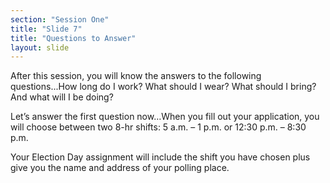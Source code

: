 ```yaml
---
section: "Session One"
title: "Slide 7"
title: "Questions to Answer"
layout: slide
---
```


After this session, you will know the answers to the following questions...How long do I work? What should I wear? What should I bring? And what will I be doing?

Let’s answer the first question now…When you fill out your application, you will choose between two 8-hr shifts:  5 a.m. – 1 p.m. or 12:30 p.m. – 8:30 p.m.

Your Election Day assignment will include the shift you have chosen plus give you the name and address of your polling place.
